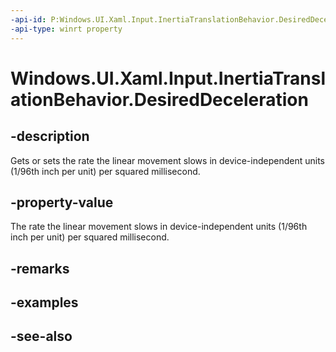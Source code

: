 ```yaml
---
-api-id: P:Windows.UI.Xaml.Input.InertiaTranslationBehavior.DesiredDeceleration
-api-type: winrt property
---
```


<!-- Property syntax
public double DesiredDeceleration { get;  set; }
-->

# Windows.UI.Xaml.Input.InertiaTranslationBehavior.DesiredDeceleration

## -description
Gets or sets the rate the linear movement slows in device-independent units (1/96th inch per unit) per squared millisecond.



## -property-value
The rate the linear movement slows in device-independent units (1/96th inch per unit) per squared millisecond. 

## -remarks

## -examples

## -see-also
